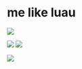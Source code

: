 # me like luau

![](https://komarev.com/ghpvc/?username=xiudeveloper)

![](https://github-readme-stats.vercel.app/api?username=xiudeveloper&show_icons=true&theme=dark) ![](https://github-readme-stats.vercel.app/api/top-langs/?username=xiudeveloper&theme=dark)

<a href="https://discord.com/users/876129131283238963">
  <img src="https://lanyard-profile-readme.vercel.app/api/876129131283238963" align="left" />
</a>
